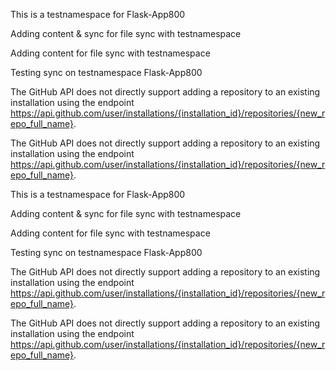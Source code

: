 This is a  testnamespace for Flask-App800

Adding content & sync for file sync with testnamespace 

Adding content for file sync with testnamespace

Testing sync on testnamespace Flask-App800

The GitHub API does not directly support adding a repository to an existing installation using the endpoint https://api.github.com/user/installations/{installation_id}/repositories/{new_repo_full_name}.



The GitHub API does not directly support adding a repository to an existing installation using the endpoint https://api.github.com/user/installations/{installation_id}/repositories/{new_repo_full_name}.


This is a  testnamespace for Flask-App800

Adding content & sync for file sync with testnamespace 

Adding content for file sync with testnamespace

Testing sync on testnamespace Flask-App800

The GitHub API does not directly support adding a repository to an existing installation using the endpoint https://api.github.com/user/installations/{installation_id}/repositories/{new_repo_full_name}.



The GitHub API does not directly support adding a repository to an existing installation using the endpoint https://api.github.com/user/installations/{installation_id}/repositories/{new_repo_full_name}.

